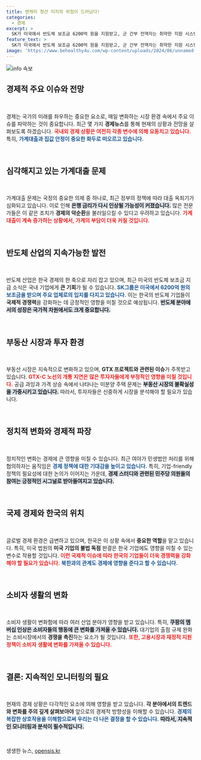 ```yaml
---
title: 엔캐리 청산 미지의 위험이 드러났다!
categories:
  - 경제
excerpt: >
  SK가 미국에서 반도체 보조금 6200억 원을 지원받고, 군 간부 전역자는 취약한 지원 시스템과 함께 사기 진작이 시급한 가운데, GTXC 프로젝트의 차질로 인한 지역 투자 우려도 커지고 있다. 클릭할 수밖에 없는 뉴스!
feature_text: >
  SK가 미국에서 반도체 보조금 6200억 원을 지원받고, 군 간부 전역자는 취약한 지원 시스템과 함께 사기 진작이 시급한 가운데, GTXC 프로젝트의 차질로 인한 지역 투자 우려도 커지고 있다. 클릭할 수밖에 없는 뉴스!
image: 'https://www.behealthy4u.com/wp-content/uploads/2024/06/unnamed-file.png'
---
```


<p><img src="https://www.behealthy4u.com/wp-content/uploads/2024/06/unnamed-file.png" alt="info 속보" /></p>

<h2 data-ke-size="size26">경제적 주요 이슈와 전망</h2>

<p data-ke-size="size16">&nbsp;</p>

<p>경제는 국가의 미래를 좌우하는 중요한 요소로, 매일 변화하는 시장 환경 속에서 주요 이슈를 파악하는 것이 중요합니다. 최근 몇 가지 <strong>경제뉴스</strong>를 통해 현재의 상황과 전망을 살펴보도록 하겠습니다. <b><span style="color: #ee2323;">국내외 경제 상황은 여전히 각종 변수에 의해 요동치고 있습니다.</span></b> 특히, <b><span style="color: #1a5490;">가계대출과 집값 안정이 중요한 화두로 떠오르고 있습니다.</span></b>  </p>

<p data-ke-size="size16">&nbsp;</p>

<h2 data-ke-size="size26">심각해지고 있는 가계대출 문제</h2>

<p data-ke-size="size16">&nbsp;</p>

<p>가계대출 문제는 국정의 중요한 의제 중 하나로, 최근 정부의 정책에 따라 대출 옥죄기가 심화되고 있습니다. 이로 인해 <b><span style="background-color: #21538527;">은행 금리가 다시 인상될 가능성이 커졌습니다.</span></b> 많은 전문가들은 이 같은 조치가 <strong>경제의 악순환</strong>을 불러일으킬 수 있다고 우려하고 있습니다. <b><span style="color: #ee2323;">가계대출이 계속 증가하는 상황에서, 가계의 부담이 더욱 커질 것입니다.</span></b></p>

<p data-ke-size="size16">&nbsp;</p>

<h2 data-ke-size="size26">반도체 산업의 지속가능한 발전</h2>

<p data-ke-size="size16">&nbsp;</p>

<p>반도체 산업은 한국 경제의 한 축으로 자리 잡고 있으며, 최근 미국의 반도체 보조금 지급 소식은 국내 기업에게 <strong>큰 기회</strong>가 될 수 있습니다. <b><span style="color: #1a5490;">SK그룹은 미국에서 6200억 원의 보조금을 받으며 주요 업체로의 입지를 다지고 있습니다.</span></b> 이는 한국의 반도체 기업들이 <strong>국제적 경쟁력</strong>을 강화하는 데 긍정적인 영향을 미칠 것으로 예상됩니다. <b><span style="background-color: #21538527;">반도체 분야에서의 성장은 국가적 차원에서도 크게 중요합니다.</span></b></p>

<p data-ke-size="size16">&nbsp;</p>

<h2 data-ke-size="size26">부동산 시장과 투자 환경</h2>

<p data-ke-size="size16">&nbsp;</p>

<p>부동산 시장은 지속적으로 변화하고 있으며, <strong>GTX 프로젝트와 관련된 이슈</strong>가 주목받고 있습니다. <b><span style="color: #ee2323;">GTX-C 노선의 개통 지연은 많은 투자자들에게 부정적인 영향을 미칠 것입니다.</span></b> 공급 과잉과 가격 상승 속에서 나타나는 미분양 주택 문제는 <b><span style="background-color: #21538527;">부동산 시장의 불확실성을 가중시키고 있습니다.</span></b> 따라서, 투자자들은 신중하게 시장을 분석해야 할 필요가 있습니다.</p>

<p data-ke-size="size16">&nbsp;</p>

<h2 data-ke-size="size26">정치적 변화와 경제적 파장</h2>

<p data-ke-size="size16">&nbsp;</p>

<p>정치적인 변화는 경제에 큰 영향을 미칠 수 있습니다. 최근 여야가 민생법안 처리를 위해 협의하자는 움직임은 <b><span style="color: #1a5490;">경제 정책에 대한 기대감을 높이고 있습니다.</span></b> 특히, 기업-friendly 정책의 필요성에 대한 논의가 이어지는 가운데, <b><span style="background-color: #21538527;">경제 스터디와 관련된 민주당 의원들의 참여는 긍정적인 시그널로 받아들여지고 있습니다.</span></b></p>

<p data-ke-size="size16">&nbsp;</p>

<h2 data-ke-size="size26">국제 경제와 한국의 위치</h2>

<p data-ke-size="size16">&nbsp;</p>

<p>글로벌 경제 환경은 급변하고 있으며, 한국은 이 상황 속에서 <strong>중요한 역할</strong>을 맡고 있습니다. 특히, 미국 법원의 <strong>미국 기업의 불법 독점</strong> 판결은 한국 기업에도 영향을 미칠 수 있는 변수로 작용할 것입니다. <b><span style="color: #ee2323;">이런 국제적 이슈에 따라 한국의 기업들이 더욱 경쟁력을 강화해야 할 필요가 있습니다.</span></b> <b><span style="color: #1a5490;">북한과의 관계도 경제에 영향을 준다고 할 수 있습니다.</span></b></p>

<p data-ke-size="size16">&nbsp;</p>

<h2 data-ke-size="size26">소비자 생활의 변화</h2>

<p data-ke-size="size16">&nbsp;</p>

<p>소비자 생활이 변화함에 따라 여러 산업 분야가 영향을 받고 있습니다. 특히, <b><span style="background-color: #21538527;">쿠팡의 멤버십 인상은 소비자들의 행동에 큰 변화를 가져올 수 있습니다.</span></b> 대기업의 출점 규제 완화는 소비시장에서의 <strong>경쟁을 촉진</strong>하는 요소가 될 것입니다. <b><span style="color: #ee2323;">또한, 고용시장과 재정적 지원 정책이 소비자 생활에 변화를 가져올 수 있습니다.</span></b></p>

<p data-ke-size="size16">&nbsp;</p>

<h2 data-ke-size="size26">결론: 지속적인 모니터링의 필요</h2>

<p data-ke-size="size16">&nbsp;</p>

<p>현재의 경제 상황은 다각적인 요소에 의해 영향을 받고 있습니다. <strong>각 분야에서의 트렌드와 변화를 주의 깊게 살펴보아야</strong> 앞으로의 경제적 방향성을 이해할 수 있습니다. <b><span style="color: #1a5490;">경제의 복잡한 상호작용을 이해함으로써 우리는 더 나은 결정을 할 수 있습니다.</span></b> <b><span style="background-color: #21538527;">따라서, 지속적인 모니터링과 분석이 필수적입니다.</span></b></p>

<p data-ke-size="size16">&nbsp;</p>
생생한 뉴스, <a href="https://opensis.kr" rel="dofollow">opensis.kr</a>



